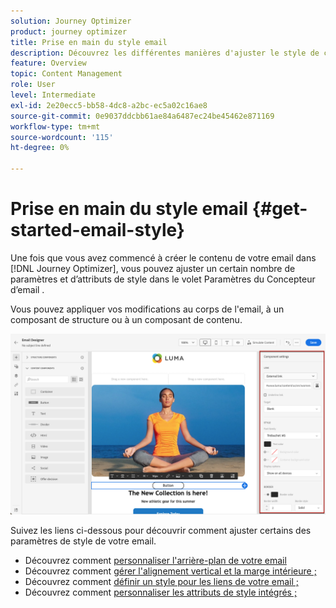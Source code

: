 ```yaml
---
solution: Journey Optimizer
product: journey optimizer
title: Prise en main du style email
description: Découvrez les différentes manières d'ajuster le style de contenu de votre email
feature: Overview
topic: Content Management
role: User
level: Intermediate
exl-id: 2e20ecc5-bb58-4dc8-a2bc-ec5a02c16ae8
source-git-commit: 0e9037ddcbb61ae84a6487ec24be45462e871169
workflow-type: tm+mt
source-wordcount: '115'
ht-degree: 0%

---
```


# Prise en main du style email {#get-started-email-style}

Une fois que vous avez commencé à créer le contenu de votre email dans [!DNL Journey Optimizer], vous pouvez ajuster un certain nombre de paramètres et d’attributs de style dans le volet Paramètres du Concepteur d’email .

Vous pouvez appliquer vos modifications au corps de l&#39;email, à un composant de structure ou à un composant de contenu.

![](assets/email_designer_content_components_settings.png)

Suivez les liens ci-dessous pour découvrir comment ajuster certains des paramètres de style de votre email.

* Découvrez comment [personnaliser l&#39;arrière-plan de votre email](backgrounds.md)
* Découvrez comment [gérer l&#39;alignement vertical et la marge intérieure ;](alignment-and-padding.md)
* Découvrez comment [définir un style pour les liens de votre email ;](styling-links.md)
* Découvrez comment [personnaliser les attributs de style intégrés ;](inline-styling.md)
